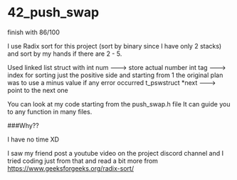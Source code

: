 # 42_push_swap

finish with 86/100

I use Radix sort for this project (sort by binary since I have only 2 stacks)
and sort by my hands if there are 2 - 5.

Used linked list struct with 
int           num ---> store actual number
int           tag ---> index for sorting just the positive side and starting from 1
                       the original plan was to use a minus value if any error occurred
t_pswstruct   *next ---> point to the next one

You can look at my code starting from the push_swap.h file
It can guide you to any function in many files.


###Why??

I have no time XD

I saw my friend post a youtube video on the project discord channel 
and I tried coding just from that and read a bit more 
from https://www.geeksforgeeks.org/radix-sort/
